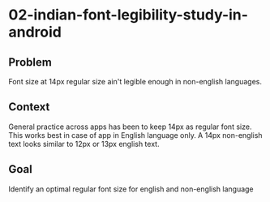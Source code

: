 # 02-indian-font-legibility-study-in-android

## Problem
Font size at 14px regular size ain't legible enough in non-english languages.

## Context
General practice across apps has been to keep 14px as regular font size. This works best in case of app in English language only. A 14px non-english text looks similar to 12px or 13px english text.

## Goal
Identify an optimal regular font size for english and non-english language
